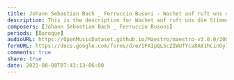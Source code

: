 ```yaml
---
title: Johann Sebastian Bach _ Ferruccio Busoni - Wachet auf ruft uns die Stimme' BWV 645 (1)
description: This is the description for Wachet auf ruft uns die Stimme' BWV 645 by Johann Sebastian Bach _ Ferruccio Busoni
composers: [Johann Sebastian Bach _ Ferruccio Busoni]
periods: [Baroque]
audioURL: https://OpenMusicDataset.github.io/Maestro/maestro-v3.0.0/2004/MIDI-Unprocessed_XP_10_R1_2004_01-02_ORIG_MID--AUDIO_10_R1_2004_01_Track01_wav.midi
formURL: https://docs.google.com/forms/d/e/1FAIpQLScZIWUfYca8A81hCinOy7EYwJDM7jtCEgjh5LyqmNyM0z2U6A/viewform
comments: true
share: true
date: 2021-08-08T07:43:13-06:00
---
```

